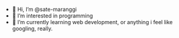 - 👋 Hi, I’m @sate-maranggi
- 👀 I’m interested in programming
- 🌱 I’m currently learning web development, or anything i feel like googling, really.



<!--- - 💞️ I’m looking to collaborate on ...
- 📫 How to reach me ...


sate-maranggi/sate-maranggi is a ✨ special ✨ repository because its `README.md` (this file) appears on your GitHub profile.
You can click the Preview link to take a look at your changes.
--->
